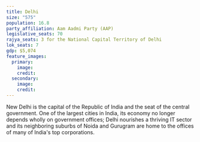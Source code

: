 ```yaml
---
title: Delhi
size: "575"
population: 16.8
party_affiliation: Aam Aadmi Party (AAP)
legislative_seats: 70
rajya_seats: 3 for the National Capital Territory of Delhi
lok_seats: 7
gdp: $5,074
feature_images:
  primary:
    image: 
    credit: 
  secondary:
    image: 
    credit: 
---
```


New Delhi is the capital of the Republic of India and the seat of the central government. One of the largest cities in India, its economy no longer depends wholly on government offices; Delhi nourishes a thriving IT sector and its neighboring suburbs of Noida and Gurugram are home to the offices of many of India's top corporations.
